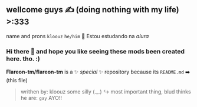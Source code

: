 ## wellcome guys  ✍️ (doing nothing with my life) >:333
name and prons  `kloouz`  `he/him` 📖
Estou estudando na *_alura_*





### Hi there 👋  and hope you like seeing these mods been created here. tho. :)

**Flareon-tm/flareon-tm** is a ✨ _special_ ✨ repository because its `README.md`
➡️ (this file) 

> writhen by: kloouz some silly (._.)
↪️ most important thing, blud thinks he are: `gay` AYO!!


